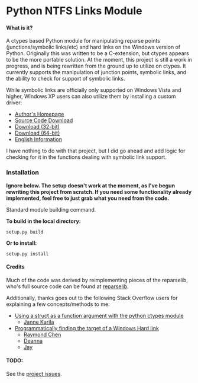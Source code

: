 Python NTFS Links Module
======================

#### What is it?

A ctypes based Python module for manipulating reparse points (junctions/symbolic links/etc) and hard links on the Windows version of Python. Originally this was written to be a C-extension, but ctypes appears to be the more portable solution. At the moment, this project is still a work in progress, and is being rewritten from the ground up to utilize on ctypes. It currently supports the manipulation of junction points, symbolic links, and the ability to check for support of symbolic links.

While symbolic links are officially only supported on Windows Vista and higher, Windows XP users can also utilize them by installing a custom driver:

* [Author's Homepage](http://homepage1.nifty.com/emk/)
* [Source Code Download](http://homepage1.nifty.com/emk/symlink-1.06-src.zip)
* [Download (32-bit)](http://homepage1.nifty.com/emk/symlink-1.06-x86.cab)
* [Download (64-bit)](http://homepage1.nifty.com/emk/symlink-1.06-x64.zip)
* [English Information](http://schinagl.priv.at/nt/hardlinkshellext/hardlinkshellext.html#symboliclinksforwindowsxp)

I have nothing to do with that project, but I did go ahead and add logic for checking for it in the functions dealing with symbolic link support. 

### Installation

**Ignore below. The setup doesn't work at the moment, as I've begun rewriting this project from scratch. If you need some functionality already implemented, feel free to just grab what you need from the code.**

Standard module building command.

**To build in the local directory:**

	setup.py build

**Or to install:**

	setup.py install

#### Credits

Much of the code was derived by reimplementing pieces of the reparselib, who's full source code can be found at [reparselib](https://github.com/amdf/reparselib).

Additionally, thanks goes out to the following Stack Overflow users for explaining a few concepts/methods to me:
* [Using a struct as a function argument with the python ctypes module](http://stackoverflow.com/questions/8744246/using-a-struct-as-a-function-argument-with-the-python-ctypes-module)
	* [Janne Karila](http://stackoverflow.com/users/222914/janne-karila)
* [Programmatically finding the target of a Windows Hard link](http://stackoverflow.com/questions/10260676/programmatically-finding-the-target-of-a-windows-hard-link)
	* [Raymond Chen](http://stackoverflow.com/users/902497/raymond-chen)
 	* [Deanna](http://stackoverflow.com/users/588306/deanna)
 	* [Jay](http://stackoverflow.com/users/1510085/jay)

#### TODO:

See the [project issues](https://github.com/Juntalis/ntfslink-python/issues?state=open).